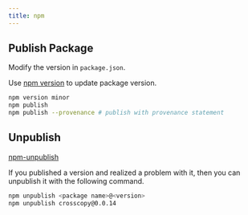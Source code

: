 ```yaml
---
title: npm
---
```


## Publish Package

Modify the version in `package.json`.

Use [npm version](https://docs.npmjs.com/cli/v9/commands/npm-version) to update package version.

```bash
npm version minor
npm publish
npm publish --provenance # publish with provenance statement
```

## Unpublish

[npm-unpublish](https://docs.npmjs.com/cli/v9/commands/npm-unpublish)

If you published a version and realized a problem with it, then you can unpublish it with the following command.

```bash
npm unpublish <package name>@<version>
npm unpublish crosscopy@0.0.14
```